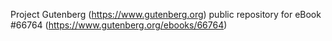 Project Gutenberg (https://www.gutenberg.org) public repository for
eBook #66764 (https://www.gutenberg.org/ebooks/66764)

